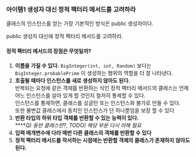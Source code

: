 
### 아이템1 생성자 대신 정적 팩터리 메서드를 고려하라

클래스의 인스턴스를 얻는 가장 기본적인 방식은 public 생성자이다.

public 생성자 대신에 정적 팩터리 메서드를 고려하라.

#### 정적 팩터리 메서드의 장점은 무엇일까?

1. **이름을 가질 수 있다.** `BigInteger(int, int, Random)` 보다는 `BigInteger.probablePrime` 이 생성하는 행위의 역할을 더 잘 나타낸다.
2. **호출될 때마다 인스턴스를 새로 생성하지 않아도 된다.**\
   반복되는 요청에 같은 객체를 반환하는 식인 정적 팩터리 메서드의 클래스는 언제 어느 인스턴스를 살아 있게 할 것인지 철저히 통제할 수 있다.\
   인스턴스를 통제하면, 클래스를 싱글턴 또는 인스턴스화 불가로 만들 수 있다.\
   또한 불변값 클래스에서 동치인 인스턴스가 단 하나뿐임을 보장 할 수 있다
3. **반환 타입의 하위 타입 객체를 반환할 수 있는 능력이 있다.**\
   ****_Q) 동반 클래스란?, TODO) 해당 부분 다시 이해 필요_
4. **입력 매개변수에 다라 매번 다른 클래스의 객체를 반환할 수 있다**
5. **정적 팩터리 메서드를 작서하는 시점에는 반환할 객체의 클래스가 존재하지 않아도 된다.**
